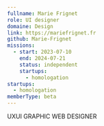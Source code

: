 ```yaml
---
fullname: Marie Frignet
role: UI designer
domaine: Design
link: https://mariefrignet.fr
github: Marie-Frignet
missions:
  - start: 2023-07-10
    end: 2024-07-21
    status: independent
    startups:
      - homologation
startups:
  - homologation
memberType: beta
---
```

UXUI GRAPHIC WEB DESIGNER